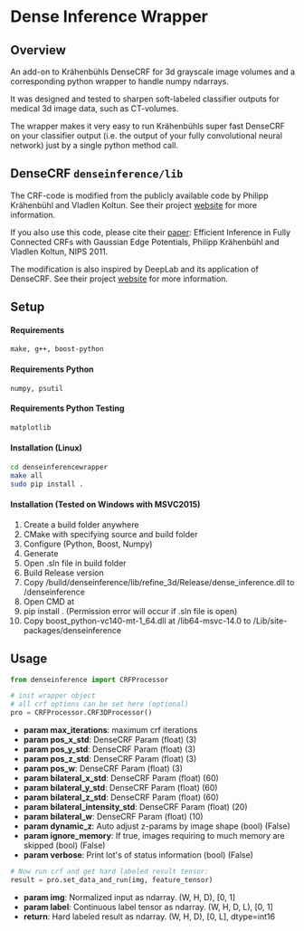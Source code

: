 # Dense Inference Wrapper

## Overview
An add-on to Krähenbühls DenseCRF for 3d grayscale image volumes and a corresponding python wrapper to handle numpy ndarrays.

It was designed and tested to sharpen soft-labeled classifier outputs for medical 3d image data, such as CT-volumes.

The wrapper makes it very easy to run Krähenbühls super fast DenseCRF on your classifier output (i.e. the output of your fully convolutional neural network) just by a single python method call.

## DenseCRF ``denseinference/lib``
The CRF-code is modified from the publicly available code by Philipp Krähenbühl and Vladlen Koltun.
See their project [website](http://www.philkr.net/home/densecrf) for more information.

If you also use this code, please cite their [paper](http://googledrive.com/host/0B6qziMs8hVGieFg0UzE0WmZaOW8/papers/densecrf.pdf):
Efficient Inference in Fully Connected CRFs with Gaussian Edge Potentials, Philipp Krähenbühl and Vladlen Koltun, NIPS 2011.

The modification is also inspired by DeepLab and its application of DenseCRF. See their project [website](https://bitbucket.org/deeplab/deeplab-public)
for more information.

## Setup

#### Requirements

```
make, g++, boost-python
```

#### Requirements Python
```
numpy, psutil
```

#### Requirements Python Testing
```sh
matplotlib
```

#### Installation (Linux)

```bash
cd denseinferencewrapper
make all
sudo pip install .
```

#### Installation (Tested on Windows with MSVC2015)

1. Create a build folder anywhere
2. CMake with specifying source and build folder
3. Configure (Python, Boost, Numpy)
4. Generate
5. Open .sln file in build folder
6. Build Release version
7. Copy <build-folder>/build/denseinference/lib/refine_3d/Release/dense_inference.dll to <source-folder>/denseinference
8. Open CMD at <source-folder>
9. pip install . (Permission error will occur if .sln file is open)
10. Copy boost_python-vc140-mt-1_64.dll at <boost-dir>/lib64-msvc-14.0 to <python-dir>/Lib/site-packages/denseinference

## Usage

```python
from denseinference import CRFProcessor

# init wrapper object
# all crf options can be set here (optional)
pro = CRFProcessor.CRF3DProcessor()
```

- **param max_iterations**: maximum crf iterations  
- **param pos_x_std**: DenseCRF Param (float) (3)  
- **param pos_y_std**: DenseCRF Param (float) (3)  
- **param pos_z_std**: DenseCRF Param (float) (3)  
- **param pos_w**: DenseCRF Param (float) (3)  
- **param bilateral_x_std**: DenseCRF Param (float) (60)  
- **param bilateral_y_std**: DenseCRF Param (float) (60)  
- **param bilateral_z_std**: DenseCRF Param (float) (60)  
- **param bilateral_intensity_std**: DenseCRF Param (float) (20)  
- **param bilateral_w**: DenseCRF Param (float) (10)  
- **param dynamic_z**: Auto adjust z-params by image shape (bool) (False)  
- **param ignore_memory**: If true, images requiring to much memory are skipped (bool) (False)  
- **param verbose**: Print lot's of status information (bool) (False)  

```python
# Now run crf and get hard labeled result tensor:
result = pro.set_data_and_run(img, feature_tensor)
```

- **param img**: Normalized input as ndarray. (W, H, D), [0, 1]  
- **param label**: Continuous label tensor as ndarray. (W, H, D, L), [0, 1]  
- **return**: Hard labeled result as ndarray. (W, H, D), [0, L], dtype=int16  
